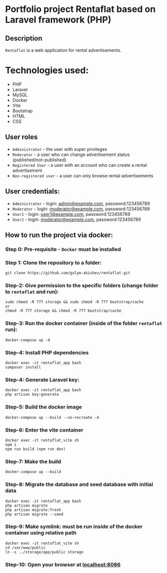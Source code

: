 # Portfolio project Rentaflat based on Laravel framework (PHP)

## Description
`Rentaflat` is a web application for rental advertisements.

# Technologies used:
- PHP
- Laravel
- MySQL
- Docker
- Vite
- Bootstrap
- HTML
- CSS

## User roles
- `Administrator` - the user with super privileges
- `Moderator` - a user who can change advertisement status (published/not-published)
- `Registered User` - a user with an account who can create a rental advertisement
- `Non-registered user` - a user can only browse rental advertisements

## User credentials:
- `Administrator` - login: admin@example.com, password:123456789
- `Moderator` - login: moderator@example.com, password:123456789
- `User1` - login: user1@example.com, password:123456789
- `User2` - login: moderator@example.com, password:123456789

## How to run the project via docker:

### Step 0: Pre-requisite - `Docker` must be installed

### Step 1: Clone the repository to a folder:
``` git clone https://github.com/galym-akishev/rentaflat.git ``` 

### Step-2: Give permission to the specific folders (change folder to `rentaflat` and run):
``` sudo chmod -R 777 storage && sudo chmod -R 777 bootstrap/cache ``` <br>
``` or ``` <br>
``` chmod -R 777 storage && chmod -R 777 bootstrap/cache ```

### Step-3: Run the docker container (inside of the folder `rentaflat` run):
``` docker-compose up -d ```

### Step-4: Install PHP dependencies
``` docker exec -it rentaflat_app bash ``` <br>
``` composer install ```

### Step-4: Generate Laravel key:
``` docker exec -it rentaflat_app bash ``` <br>
``` php artisan key:generate ```

### Step-5: Build the docker image
``` docker-compose up --build --no-recreate -d ```

### Step-6: Enter the vite container
``` docker exec -it rentaflat_vite sh ``` <br>
``` npm i ``` <br>
``` npm run build (npm run dev) ``` <br>

### Step-7: Make the build
``` docker-compose up --build ```

### Step-8: Migrate the database and seed database with initial data
``` docker exec -it rentaflat_app bash ``` <br>
``` php artisan migrate ``` <br>
``` php artisan migrate:fresh ``` <br>
``` php artisan migrate --seed ``` <br>

### Step-9: Make symlink: must be run inside of the docker container using relative path
``` docker exec -it rentaflat_vite sh ``` <br>
``` cd /var/www/public ``` <br>
``` ln -s ../storage/app/public storage ```

### Step-10: Open your browser at [localhost:8086](http://localhost:8086)
